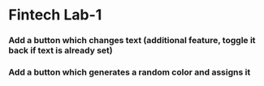 # Fintech Lab-1

### Add a button which changes text (additional feature, toggle it back if text is already set)

### Add a button which generates a random color and assigns it
